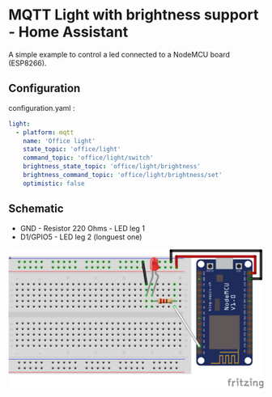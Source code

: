 # MQTT Light with brightness support - Home Assistant
A simple example to control a led connected to a NodeMCU board (ESP8266).

## Configuration
configuration.yaml :
```yaml
light:
  - platform: mqtt
    name: 'Office light'
    state_topic: 'office/light'
    command_topic: 'office/light/switch'
    brightness_state_topic: 'office/light/brightness'
    brightness_command_topic: 'office/light/brightness/set'
    optimistic: false
```

## Schematic
- GND - Resistor 220 Ohms - LED leg 1
- D1/GPIO5 - LED leg 2 (longuest one)

![Schematic](Schematic.png)
